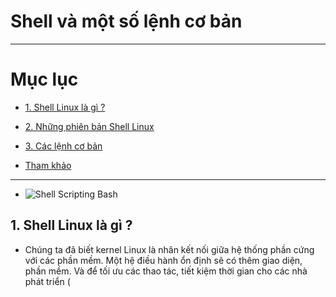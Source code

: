# Shell và một số lệnh cơ bản

---

# Mục lục

* [1. Shell Linux là gì ? ](#1)

* [2. Những phiên bản Shell Linux](#2)

* [3. Các lệnh cơ bản](#3)

* [Tham khảo](#tk)

---
- ![Shell Scripting Bash](https://user-images.githubusercontent.com/79433103/109039264-2d14ad80-76ff-11eb-8c4c-b04e9103ae42.jpg)


<a name = '1'></a>
## 1. Shell Linux là gì ?
- Chúng ta đã biết kernel Linux là nhân kết nối giữa hệ thống phần cứng với các phần mềm. Một hệ điều hành ổn định sẽ có thêm giao diện, phần mềm. Và để tối ưu các thao tác, tiết kiệm thời gian cho các nhà phát triển (
